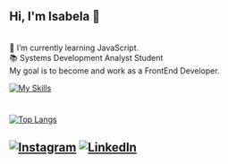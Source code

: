 ## Hi, I'm Isabela 👋<br>
<br>🌱 I’m currently learning JavaScript.
<br> 📚 Systems Development Analyst Student
<br> My goal is to become and work as a FrontEnd Developer.

[![My Skills](https://skillicons.dev/icons?i=flutter,dart,java,javascript,html,css&perline=6&theme=light)](https://skillicons.dev)

#
[![Top Langs](https://github-readme-stats.vercel.app/api/top-langs/?username=isabelaomaciel)](https://github.com/anuraghazra/github-readme-stats)

###
[![Instagram](https://img.shields.io/badge/Instagram-%23E4405F.svg?logo=Instagram&logoColor=white)](https://instagram.com/isabelasomaciel) [![LinkedIn](https://img.shields.io/badge/LinkedIn-%230077B5.svg?logo=linkedin&logoColor=white)](https://linkedin.com/in/isabelaomaciel) 
---


<!-- Proudly created with GPRM ( https://gprm.itsvg.in ) -->
